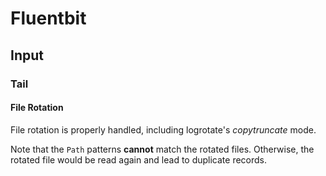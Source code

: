 # Fluentbit



## Input



### Tail

#### File Rotation

File rotation is properly handled, including logrotate's *copytruncate* mode.

Note that the `Path` patterns **cannot** match the rotated files. Otherwise, the rotated file would be read again and lead to duplicate records.
